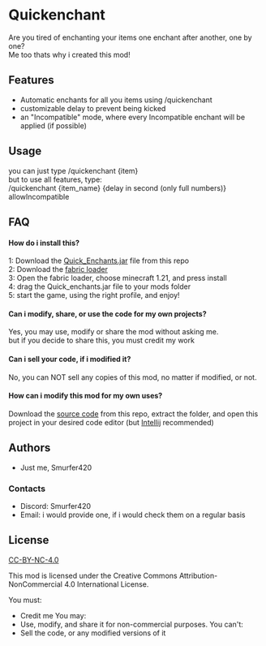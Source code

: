 # Quickenchant
Are you tired of enchanting your items one enchant after another, one by one?  
Me too thats why i created this mod!

## Features

- Automatic enchants for all you items using /quickenchant
- customizable delay to prevent being kicked
- an "Incompatible" mode, where every Incompatible enchant will be applied (if possible)

## Usage
you can just type /quickenchant {item}  
but to use all features, type:  
/quickenchant {item_name} {delay in second (only full numbers)} allowIncompatible

## FAQ

#### How do i install this?

1: Download the [Quick_Enchants.jar](https://github.com/Smurfer420/Quick-enchant/releases) file from this repo  
2: Download the [fabric loader](https://fabricmc.net/use/installer/)  
3: Open the fabric loader, choose minecraft 1.21, and press install  
4: drag the Quick_enchants.jar file to your mods folder  
5: start the game, using the right profile, and enjoy!

#### Can i modify, share, or use the code for my own projects?

Yes, you may use, modify or share the mod without asking me.  
but if you decide to share this, you must credit my work

#### Can i sell your code, if i modified it?

No, you can NOT sell any copies of this mod, no matter if modified, or not.

#### How can i modify this mod for my own uses?

Download the [source code](https://github.com/Smurfer420/Quick-enchant/archive/refs/heads/main.zip) from this repo, extract the folder, and open this project in your desired code editor (but [Intellij](jetbrains.com/idea/download) recommended)
## Authors

- Just me, Smurfer420

### Contacts

- Discord: Smurfer420
- Email: i would provide one, if i would check them on a regular basis
## License

[CC-BY-NC-4.0](https://creativecommons.org/licenses/by-nc/4.0/)

This mod is licensed under the Creative Commons Attribution-NonCommercial 4.0 International License.

You must:
- Credit me
You may:
- Use, modify, and share it for non-commercial purposes.
You can't:
- Sell the code, or any modified versions of it
